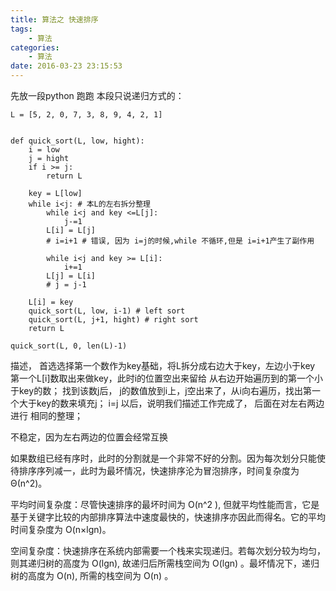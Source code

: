 ```yaml
---
title: 算法之 快速排序
tags:
    - 算法
categories:
    - 算法
date: 2016-03-23 23:15:53
---
```


先放一段python 跑跑
本段只说递归方式的：
 
```
L = [5, 2, 0, 7, 3, 8, 9, 4, 2, 1]


def quick_sort(L, low, hight):
    i = low
    j = hight
    if i >= j:
        return L

    key = L[low]
    while i<j: # 本L的左右拆分整理
        while i<j and key <=L[j]:
            j-=1
        L[i] = L[j]
        # i=i+1 # 错误, 因为 i=j的时候,while 不循环,但是 i=i+1产生了副作用

        while i<j and key >= L[i]:
            i+=1
        L[j] = L[i]
        # j = j-1

    L[i] = key
    quick_sort(L, low, i-1) # left sort
    quick_sort(L, j+1, hight) # right sort
    return L
 
quick_sort(L, 0, len(L)-1)
```
 

描述， 首选选择第一个数作为key基础，将L拆分成右边大于key，左边小于key
第一个L[i]数取出来做key，此时i的位置空出来留给 从右边开始遍历到的第一个小于key的数；
找到该数j后， j的数值放到i上，j空出来了，从i向右遍历，找出第一个大于key的数来填充j；
i=j 以后，说明我们描述工作完成了， 后面在对左右两边进行 相同的整理； 
 
不稳定，因为左右两边的位置会经常互换
 
如果数组已经有序时，此时的分割就是一个非常不好的分割。因为每次划分只能使待排序序列减一，此时为最坏情况，快速排序沦为冒泡排序，时间复杂度为Θ(n^2)。
 
平均时间复杂度：尽管快速排序的最坏时间为 O(n^2 ), 但就平均性能而言，它是基于关键字比较的内部排序算法中速度最快的，快速排序亦因此而得名。它的平均时间复杂度为 O(n×lgn)。
 
空间复杂度：快速排序在系统内部需要一个栈来实现递归。若每次划分较为均匀，则其递归树的高度为 O(lgn), 故递归后所需栈空间为 O(lgn) 。最坏情况下，递归树的高度为 O(n), 所需的栈空间为 O(n) 。